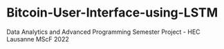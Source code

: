 # Bitcoin-User-Interface-using-LSTM
Data Analytics and Advanced Programming Semester Project - HEC Lausanne MScF 2022
